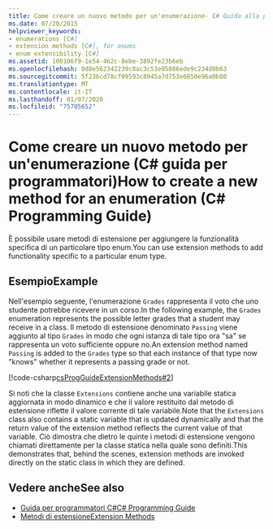 ```yaml
---
title: Come creare un nuovo metodo per un'enumerazione- C# Guida alla programmazione
ms.date: 07/20/2015
helpviewer_keywords:
- enumerations [C#]
- extension methods [C#], for enums
- enum extensibility [C#]
ms.assetid: 100106f9-1e54-462c-8ebe-3892fe23b6eb
ms.openlocfilehash: 0d8e562342239c8ac3c53e05086ede9c234d0b63
ms.sourcegitcommit: 5f236cd78cf09593c8945a7d753e0850e96a0b80
ms.translationtype: MT
ms.contentlocale: it-IT
ms.lasthandoff: 01/07/2020
ms.locfileid: "75705652"
---
```

# <a name="how-to-create-a-new-method-for-an-enumeration-c-programming-guide"></a><span data-ttu-id="09e1a-102">Come creare un nuovo metodo per un'enumerazione (C# guida per programmatori)</span><span class="sxs-lookup"><span data-stu-id="09e1a-102">How to create a new method for an enumeration (C# Programming Guide)</span></span>
<span data-ttu-id="09e1a-103">È possibile usare metodi di estensione per aggiungere la funzionalità specifica di un particolare tipo enum.</span><span class="sxs-lookup"><span data-stu-id="09e1a-103">You can use extension methods to add functionality specific to a particular enum type.</span></span>  
  
## <a name="example"></a><span data-ttu-id="09e1a-104">Esempio</span><span class="sxs-lookup"><span data-stu-id="09e1a-104">Example</span></span>  
 <span data-ttu-id="09e1a-105">Nell'esempio seguente, l'enumerazione `Grades` rappresenta il voto che uno studente potrebbe ricevere in un corso.</span><span class="sxs-lookup"><span data-stu-id="09e1a-105">In the following example, the `Grades` enumeration represents the possible letter grades that a student may receive in a class.</span></span> <span data-ttu-id="09e1a-106">Il metodo di estensione denominato `Passing` viene aggiunto al tipo `Grades` in modo che ogni istanza di tale tipo ora "sa" se rappresenta un voto sufficiente oppure no.</span><span class="sxs-lookup"><span data-stu-id="09e1a-106">An extension method named `Passing` is added to the `Grades` type so that each instance of that type now "knows" whether it represents a passing grade or not.</span></span>  
  
 [!code-csharp[csProgGuideExtensionMethods#2](~/samples/snippets/csharp/VS_Snippets_VBCSharp/csProgGuideExtensionMethods/cs/extensionmethods.cs#2)]  
  
 <span data-ttu-id="09e1a-107">Si noti che la classe `Extensions` contiene anche una variabile statica aggiornata in modo dinamico e che il valore restituito dal metodo di estensione riflette il valore corrente di tale variabile.</span><span class="sxs-lookup"><span data-stu-id="09e1a-107">Note that the `Extensions` class also contains a static variable that is updated dynamically and that the return value of the extension method reflects the current value of that variable.</span></span> <span data-ttu-id="09e1a-108">Ciò dimostra che dietro le quinte i metodi di estensione vengono chiamati direttamente per la classe statica nella quale sono definiti.</span><span class="sxs-lookup"><span data-stu-id="09e1a-108">This demonstrates that, behind the scenes, extension methods are invoked directly on the static class in which they are defined.</span></span>  
  
## <a name="see-also"></a><span data-ttu-id="09e1a-109">Vedere anche</span><span class="sxs-lookup"><span data-stu-id="09e1a-109">See also</span></span>

- [<span data-ttu-id="09e1a-110">Guida per programmatori C#</span><span class="sxs-lookup"><span data-stu-id="09e1a-110">C# Programming Guide</span></span>](../index.md)
- [<span data-ttu-id="09e1a-111">Metodi di estensione</span><span class="sxs-lookup"><span data-stu-id="09e1a-111">Extension Methods</span></span>](./extension-methods.md)
